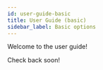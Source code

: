 ```yaml
---
id: user-guide-basic
title: User Guide (basic)
sidebar_label: Basic options
---
```


Welcome to the user guide!

Check back soon!
